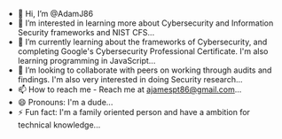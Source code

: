 - 👋 Hi, I’m @AdamJ86
- 👀 I’m interested in learning more about Cybersecurity and Information Security frameworks and NIST CFS...
- 🌱 I’m currently learning about the frameworks of Cybersecurity, and completing Google's Cybersecurity Professional Certificate.  I'm also learning programming in JavaScript...
- 💞️ I’m looking to collaborate with peers on working through audits and findings.  I'm also very interested in doing Security research...
- 📫 How to reach me - Reach me at ajamespt86@gmail.com...
- 😄 Pronouns: I'm a dude...
- ⚡ Fun fact: I'm a family oriented person and have a ambition for technical knowledge...

<!---
AdamJ86/AdamJ86 is a ✨ special ✨ repository because its `README.md` (this file) appears on your GitHub profile.
You can click the Preview link to take a look at your changes.
--->
